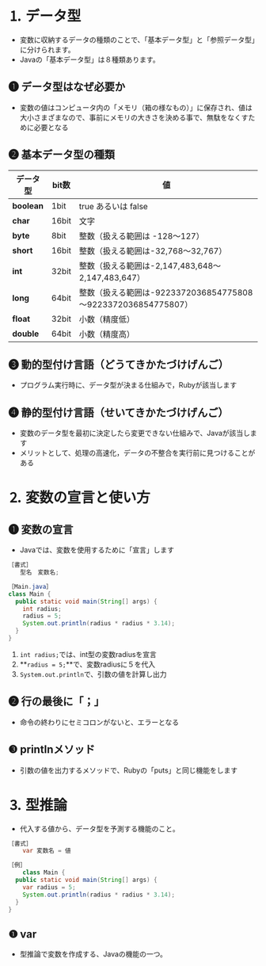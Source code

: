 # ⒈ データ型
- 変数に収納するデータの種類のことで、「基本データ型」と「参照データ型」に分けられます。
- Javaの「基本データ型」は８種類あります。

## ❶ **データ型はなぜ必要か**
- 変数の値はコンピュータ内の「メモリ（箱の様なもの）」に保存され、値は大小さまざまなので、事前にメモリの大きさを決める事で、無駄をなくすために必要となる

## ❷ **基本データ型の種類**
| データ型 | bit数 | 値 |
| --- | --- | --- |
| **boolean** | 1bit | true あるいは false |
| **char** | 16bit | 文字 |
| **byte** | 8bit | 整数（扱える範囲は -128～127） |
| **short** | 16bit | 整数（扱える範囲は-32,768～32,767） |
| **int** | 32bit | 整数（扱える範囲は-2,147,483,648～2,147,483,647） |
| **long** | 64bit | 整数（扱える範囲は-9223372036854775808～9223372036854775807） |
| **float** | 32bit | 小数（精度低） |
| **double** | 64bit | 小数（精度高） |

## ❸ 動的型付け言語（どうてきかたづけげんご）
- プログラム実行時に、データ型が決まる仕組みで，Rubyが該当します

## ❹ 静的型付け言語（せいてきかたづけげんご）
- 変数のデータ型を最初に決定したら変更できない仕組みで、Javaが該当します
- メリットとして、処理の高速化，データの不整合を実行前に見つけることがある

# ⒉ 変数の宣言と使い方

## ❶ 変数の宣言
- Javaでは、変数を使用するために「宣言」します

```java
［書式］
　　型名　変数名;

［Main.java］
class Main {
  public static void main(String[] args) {
    int radius;
    radius = 5;
    System.out.println(radius * radius * 3.14);
  }
}
```
1. `int radius;`では、int型の変数radiusを宣言
2. **`radius = 5;`**で、変数radiusに５を代入
3. `System.out.println`で、引数の値を計算し出力

## ❷ 行の最後に「；」
- 命令の終わりにセミコロンがないと、エラーとなる

## ❸ printlnメソッド
- 引数の値を出力するメソッドで、Rubyの「puts」と同じ機能をします

# ⒊ 型推論
- 代入する値から、データ型を予測する機能のこと。

```java
［書式］
	var 変数名 = 値

［例］
	class Main {
  public static void main(String[] args) {
    var radius = 5;
    System.out.println(radius * radius * 3.14);
  }
}
```

## ❶ var
- 型推論で変数を作成する、Javaの機能の一つ。
